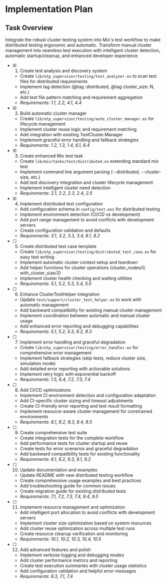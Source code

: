 # Implementation Plan

## Task Overview

Integrate the robust cluster testing system into Mix's test workflow to make distributed testing ergonomic and automatic. Transform manual cluster management into seamless test execution with intelligent cluster detection, automatic startup/cleanup, and enhanced developer experience.

- [x] 1. Create test analysis and discovery system





  - Create `lib/otp_supervisor/testing/test_analyzer.ex` to scan test files for distributed requirements
  - Implement tag detection (@tag :distributed, @tag cluster_size: N, etc.)
  - Add test file pattern matching and requirement aggregation
  - _Requirements: 1.1, 2.2, 4.1, 4.4_

- [x] 2. Build automatic cluster manager






  - Create `lib/otp_supervisor/testing/auto_cluster_manager.ex` for lifecycle management
  - Implement cluster reuse logic and requirement matching
  - Add integration with existing TestCluster.Manager
  - Implement graceful error handling and fallback strategies
  - _Requirements: 1.2, 1.3, 1.4, 6.1, 6.4_

- [x] 3. Create enhanced Mix test task



  - Create `lib/mix/tasks/test/distributed.ex` extending standard mix test
  - Implement command line argument parsing (--distributed, --cluster-size, etc.)
  - Add test discovery integration and cluster lifecycle management
  - Implement intelligent cluster need detection
  - _Requirements: 2.1, 2.2, 2.3, 2.4, 2.5_

- [x] 4. Implement distributed test configuration





  - Add configuration schema in `config/test.exs` for distributed testing
  - Implement environment detection (CI/CD vs development)
  - Add port range management to avoid conflicts with development servers
  - Create configuration validation and defaults
  - _Requirements: 3.1, 3.2, 3.3, 3.4, 8.1, 8.2_

- [ ] 5. Create distributed test case template
  - Create `lib/otp_supervisor/testing/distributed_test_case.ex` for easy test writing
  - Implement automatic cluster context setup and teardown
  - Add helper functions for cluster operations (cluster_nodes/0, with_cluster_size/2)
  - Implement cluster health checking and waiting utilities
  - _Requirements: 5.1, 5.2, 5.3, 5.4, 5.5_

- [ ] 6. Enhance ClusterTestHelper integration
  - Update `test/support/cluster_test_helper.ex` to work with automatic management
  - Add backward compatibility for existing manual cluster management
  - Implement coordination between automatic and manual cluster usage
  - Add enhanced error reporting and debugging capabilities
  - _Requirements: 5.1, 5.2, 5.3, 9.2, 9.3_

- [ ] 7. Implement error handling and graceful degradation
  - Create `lib/otp_supervisor/testing/error_handler.ex` for comprehensive error management
  - Implement fallback strategies (skip tests, reduce cluster size, simulation mode)
  - Add detailed error reporting with actionable solutions
  - Implement retry logic with exponential backoff
  - _Requirements: 1.5, 6.4, 7.2, 7.3, 7.4_

- [ ] 8. Add CI/CD optimizations
  - Implement CI environment detection and configuration adaptation
  - Add CI-specific cluster sizing and timeout adjustments
  - Create CI-friendly error reporting and test result formatting
  - Implement resource-aware cluster management for constrained environments
  - _Requirements: 8.1, 8.2, 8.3, 8.4, 8.5_

- [ ] 9. Create comprehensive test suite
  - Create integration tests for the complete workflow
  - Add performance tests for cluster startup and reuse
  - Create tests for error scenarios and graceful degradation
  - Add backward compatibility tests for existing functionality
  - _Requirements: 6.1, 6.2, 6.3, 9.1, 9.2_

- [ ] 10. Update documentation and examples
  - Update README with new distributed testing workflow
  - Create comprehensive usage examples and best practices
  - Add troubleshooting guide for common issues
  - Create migration guide for existing distributed tests
  - _Requirements: 7.1, 7.2, 7.3, 7.4, 9.4, 9.5_

- [ ] 11. Implement resource management and optimization
  - Add intelligent port allocation to avoid conflicts with development servers
  - Implement cluster size optimization based on system resources
  - Add cluster reuse optimization across multiple test runs
  - Create resource cleanup verification and monitoring
  - _Requirements: 10.1, 10.2, 10.3, 10.4, 10.5_

- [ ] 12. Add advanced features and polish
  - Implement verbose logging and debugging modes
  - Add cluster performance metrics and reporting
  - Create test execution summaries with cluster usage statistics
  - Add configuration validation and helpful error messages
  - _Requirements: 6.3, 7.1, 7.4_